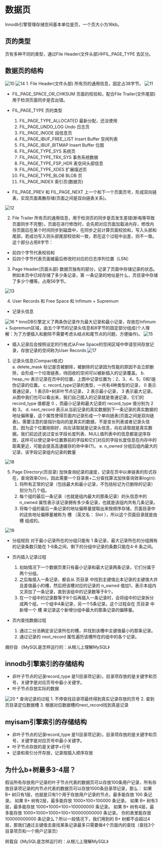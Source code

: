 # 数据页

Innodb引擎管理存储空间基本单位是页，一个页大小为16kb。

## 页的类型

页有多种不同的类型，通过File Header(文件头部)中FIL_PAGE_TYPE 去区分。

## 数据页的结构

<img src=".\image\10.jpg" alt="10" />
<img src=".\image\14.jpg" alt="14" />
1. File Header(文件头部)
所有页的通用信息，固定占38字节。
<img src=".\image\11.jpg" alt="11" />

* FIL_PAGE_SPACE_OR_CHKSUM
页面的校验和，配合File Trailer(文件尾部)用于检测页面同步是否出错。

* FIL_PAGE_TYPE
页的类型
    1. FIL_PAGE_TYPE_ALLOCATED 最新分配，还没使用
    2. FIL_PAGE_UNDO_LOG Undo 日志页
    3. FIL_PAGE_INODE 段信息页
    4. FIL_PAGE_IBUF_FREE_LIST Insert Buffer 空闲列表
    5. FIL_PAGE_IBUF_BITMAP Insert Buffer 位图
    6. FIL_PAGE_TYPE_SYS 系统页
    7. FIL_PAGE_TYPE_TRX_SYS 事务系统数据
    8. FIL_PAGE_TYPE_FSP_HDR 表空间头部信息
    9. FIL_PAGE_TYPE_XDES 扩展描述页
    10. FIL_PAGE_TYPE_BLOB BLOB 页
    11. FIL_PAGE_INDEX 索引页(数据页)

* FIL_PAGE_PREV 和 FIL_PAGE_NEXT 上一个和下一个页面页号，形成双向链表，实现页面离散存储(页面之间是双向链表关系)。
<img src=".\image\12.jpg" alt="12" />

2. File Trailer
所有页的通用信息，用于检测页的同步是否发生差错(断电等导致页面同步不完整)，页面在进行修改时，会先把对应页面加载进内存，修改内存页面后在某个时间同步到磁盘中，在同步之前计算页面校验和，写入头部和尾部，若成功写入则头部尾部校验和一致，若在这个过程中出差，则不一致。这个部分占用8字节：

* 前四个字节代表校验和
* 后四个字节代表页面被最后修改时对应的日志序列位置（LSN）

3. Page Header(页面头部)
数据页独有的部分，记录了页面中存储记录的状态。例如本页中已经存储了多少条记录，第
一条记录的地址是什么，页目录中存储了多少个槽等。占用56字节。
<img src=".\image\13.jpg" alt="13" />

4. User Records 和 Free Space 和 Infimum + Supremum

* 记录头信息
<img src=".\image\16.jpg" alt="16" />
* InnoDB引擎定义了两条伪记录作为最大记录和最小记录，存放在Infimum + Supremum区域，由五个字节的记录头信息和8字节的固定部分组成(个人理解：为了方便插入和删除不需要考虑头结点和尾节点的问题，方便操作)。
    <img src=".\image\15.jpg" alt="15" />

* 插入记录后会按照设定的行格式从Free Space的空闲区域中申请空间存放记录，存放记录的空间称为User Records   <img src=".\image\17.jpg" alt="17" />

1. 记录头信息(Compact格式)  
a. delete_mask
标记是否被删除，被删除的记录因为性能的原因不会立即删除，会形成一个垃圾链表，待回收的空间可以被新插入的记录覆盖。
b. heap_no
表示记录在页中的位置，上图中记录位置为：2、3、4、5，0和1是伪记录的位置。
c. record_type记录的类型，一共有4种类型的记录， 0 表示普通记录， 1 表示B+树非叶节点记录， 2 表示最小记录， 3 表示最大记录。从图中我们也可以看出来，我们自己插入的记录就是普通记录，它们的 record_type 值都是 0 ，而最小记录和最大记录的 record_type 值分别为 2 和 3。
d. next_record
表示从当前记录的真实数据到下一条记录的真实数据的地址偏移量，这个属性使得页面内记录形成一个单向链表(页面之间是双向链表)。需要注意的是指针指向的是真实的数据，不是变长列表或者记录头信息，因为这个位置刚刚好，向左读取就是记录头信息，向右读取就是真实数据。我们前边还说过变长字段长度列表、NULL值列表中的信息都是逆序存放，这样可以使记录中位置靠前的字段和它们对应的字段长度信息在内存中的距离更近，可能会提高高速缓存的命中率(?)。
e. n_owned
分组后组内最大的记录，该字段记录组内记录的数量
<img src=".\image\18.jpg" alt="18" />

5. Page Directory(页目录)
加快查询纪录的速度，记录在页中以单链表的形式存在，查询效率O(n)，因此需要一个目录表+二分查找算法加快查询效率log(n):
    1. 将所有正常的记录（包括最大和最小记录，不包括标记为已删除的记录）划分为几个组。
    2. 每个组的最后一条记录（也就是组内最大的那条记录）的头信息中的 n_owned 属性表示该记录拥有多少条记录，也就是该组内共有几条记录。
    3. 将每个组的最后一条记录的地址偏移量提取出来按顺序存储，页面目录中的这些地址偏移量被称为 槽 （英文名： Slot ），所以这个页面目录就是由 槽 组成的。
<img src=".\image\19.jpg" alt="19" />

* 分组规则
对于最小记录所在的分组只能有 1 条记录，最大记录所在的分组拥有的记录条数只能在 1-8条之间，剩下的分组中记录的条数只能在4-8 条之间。

* 页内插入记录过程
    1. 初始情况下一个数据页里只有最小记录和最大记录两条记录，它们分属于两个分组。
    2. 之后每插入一条记录，都会从 页目录 中找到主键值比本记录的主键值大并且差值最小的槽，然后把该槽对应的记录的 n_owned 值加1，表示本组内又添加了一条记录，直到该组中的记录数等于8个。
    3. 在一个组中的记录数等于8个后再插入一条记录时，会将组中的记录拆分成两个组，一个组中4条记录，另一个5条记录。这个过程会在 页目录 中新增一个 槽 来记录这个新增分组中最大的那条记录的偏移量。

* 页内查找数据过程
    1. 通过二分法确定该记录所在的槽，并找到该槽中主键值最小的那条记录。
    2. 通过记录的 next_record 属性遍历该槽所在的组中的各个记录。

摘抄自 《MySQL是怎样运行的：从根儿上理解MySQL》

## innodb引擎索引的存储结构

* 非叶子节点的记录record_type 是1(目录项记录)，目录项存放的是关键字和页号，关键字是对应页号中最小关键字。
* 叶子节点存放实际的数据
<img src=".\image\20.jpg" alt="20" />
* 查询记录的过程
    1. 不停查找目录项最终得到真实记录存放的页号
    2. 查到页目录定位数据槽
    3. 根据对应数据槽的next_record找到真是记录

## myisam引擎索引的存储结构

* 非叶子节点的记录record_type 是1(目录项记录)，目录项存放的是关键字和页号，关键字是对应页号中最小关键字。
* 叶子节点存放的是关键字+行号
* 记录和索引分开存放，记录按插入顺序存放

## 为什么b+树最多3-4层？

假设所有存放用户记录的叶子节点代表的数据页可以存放100条用户记录，所有存放目录项记录的内节点代表的数据页可以存放1000条目录项记录，那么：
如果 B+ 树只有1层，也就是只有1个用于存放用户记录的节点，最多能存放 100 条记录。
如果 B+ 树有2层，最多能存放 1000×100=100000 条记录。
如果 B+ 树有3层，最多能存放 1000×1000×100=100000000 条记录。
如果 B+ 树有4层，最多能存放 1000×1000×1000×100=100000000000 条记录。
你的表里能存放 100000000000 条记录么？所以一般情况下，我们用到的 B+ 树都不会超过4层，那我们通过主键值去查找某条记录最多只需要做4个页面内的查找（查找3个目录项页和一个用户记录页）

转载自《MySQL是怎样运行的：从根儿上理解MySQL》

